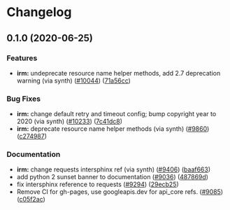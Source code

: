 # Changelog

## 0.1.0 (2020-06-25)


### Features

* **irm:** undeprecate resource name helper methods, add 2.7 deprecation warning (via synth) ([#10044](https://www.github.com/googleapis/python-irm/issues/10044)) ([71a56cc](https://www.github.com/googleapis/python-irm/commit/71a56cc54853b414c983aa62b596d5ffd1d296df))


### Bug Fixes

* **irm:** change default retry and timeout config; bump copyright year to 2020 (via synth) ([#10233](https://www.github.com/googleapis/python-irm/issues/10233)) ([7c41dc8](https://www.github.com/googleapis/python-irm/commit/7c41dc8270c687caf5ea043348ca6282b2ce1cf0))
* **irm:** deprecate resource name helper methods (via synth) ([#9860](https://www.github.com/googleapis/python-irm/issues/9860)) ([c274987](https://www.github.com/googleapis/python-irm/commit/c2749873b2d083aba4a7201dfff345da0245e88e))


### Documentation

* **irm:** change requests intersphinx ref (via synth) ([#9406](https://www.github.com/googleapis/python-irm/issues/9406)) ([baaf663](https://www.github.com/googleapis/python-irm/commit/baaf663b47e5babe19f021f90b29438cdcc625d8))
* add python 2 sunset banner to documentation ([#9036](https://www.github.com/googleapis/python-irm/issues/9036)) ([487869d](https://www.github.com/googleapis/python-irm/commit/487869d84c2c7be2f5f74bbebea0a9246f9f7a4b))
* fix intersphinx reference to requests ([#9294](https://www.github.com/googleapis/python-irm/issues/9294)) ([29ecb25](https://www.github.com/googleapis/python-irm/commit/29ecb259f13b05f6660b2ccf2c92c391f91ca0e8))
* Remove CI for gh-pages, use googleapis.dev for api_core refs. ([#9085](https://www.github.com/googleapis/python-irm/issues/9085)) ([c05f2ac](https://www.github.com/googleapis/python-irm/commit/c05f2ac90a10b03477821b27f7aec484c7af85f3))
